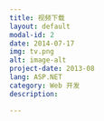 ```yaml
---
title: 视频下载
layout: default
modal-id: 2
date: 2014-07-17
img: tv.png
alt: image-alt
project-date: 2013-08
lang: ASP.NET
category: Web 开发
description: 

---
```

